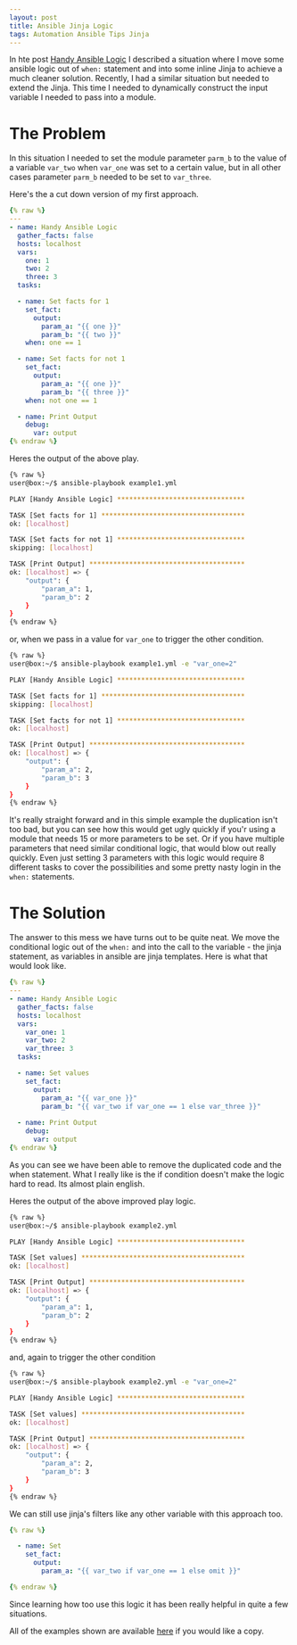 ```yaml
---
layout: post
title: Ansible Jinja Logic
tags: Automation Ansible Tips Jinja
---
```


In hte post [Handy Ansible Logic](link) I described a situation where I move some ansible logic out of ```when:``` statement and into some inline Jinja to achieve a much cleaner solution. Recently, I had a similar situation but needed to extend the Jinja. This time I needed to dynamically construct the input variable I needed to pass into a module.  
  
<!--more-->

# The Problem

In this situation I needed to set the module parameter ```parm_b``` to the value of a variable ```var_two``` when ```var_one``` was set to a certain value, but in all other cases parameter ```parm_b``` needed to be set to ```var_three```. 

Here's the a cut down version of my first approach. 

```yml
{% raw %}
---
- name: Handy Ansible Logic
  gather_facts: false
  hosts: localhost
  vars:
    one: 1
    two: 2
    three: 3
  tasks:

  - name: Set facts for 1 
    set_fact:
      output:
        param_a: "{{ one }}"
        param_b: "{{ two }}"
    when: one == 1

  - name: Set facts for not 1
    set_fact:
      output:
        param_a: "{{ one }}"
        param_b: "{{ three }}"
    when: not one == 1

  - name: Print Output
    debug: 
      var: output
{% endraw %}
```

Heres the output of the above play.
```bash
{% raw %}
user@box:~/$ ansible-playbook example1.yml

PLAY [Handy Ansible Logic] ********************************

TASK [Set facts for 1] ************************************
ok: [localhost]

TASK [Set facts for not 1] ********************************
skipping: [localhost]

TASK [Print Output] ***************************************
ok: [localhost] => {
    "output": {
        "param_a": 1,
        "param_b": 2
    }
}
{% endraw %}
```
or, when we pass in a value for ```var_one``` to trigger the other condition. 

```bash
{% raw %}
user@box:~/$ ansible-playbook example1.yml -e "var_one=2"

PLAY [Handy Ansible Logic] ********************************

TASK [Set facts for 1] ************************************
skipping: [localhost]

TASK [Set facts for not 1] ********************************
ok: [localhost]

TASK [Print Output] ***************************************
ok: [localhost] => {
    "output": {
        "param_a": 2,
        "param_b": 3
    }
}
{% endraw %}
```

It's really straight forward and in this simple example the duplication isn't too bad, but you can see how this would get ugly quickly if you'r using a module that needs 15 or more parameters to be set. Or if you have multiple parameters that need similar conditional logic, that would blow out really quickly. Even just setting 3 parameters with this logic would require 8 different tasks to cover the possibilities and some pretty nasty login in the ```when:``` statements.

# The Solution

The answer to this mess we have turns out to be quite neat. We move the conditional logic out of the ```when:``` and into the call to the variable - the jinja statement, as variables in ansible are jinja templates. Here is what that would look like.

```yaml
{% raw %}
---
- name: Handy Ansible Logic
  gather_facts: false
  hosts: localhost
  vars:
    var_one: 1
    var_two: 2
    var_three: 3
  tasks:

  - name: Set values
    set_fact:
      output:
        param_a: "{{ var_one }}" 
        param_b: "{{ var_two if var_one == 1 else var_three }}"
      
  - name: Print Output
    debug: 
      var: output
{% endraw %}
```

As you can see we have been able to remove the duplicated code and the when statement. What I really like is the if condition doesn't make the logic hard to read. Its almost plain english. 

Heres the output of the above improved play logic.

```bash 
{% raw %}
user@box:~/$ ansible-playbook example2.yml

PLAY [Handy Ansible Logic] ********************************

TASK [Set values] *****************************************
ok: [localhost]

TASK [Print Output] ***************************************
ok: [localhost] => {
    "output": {
        "param_a": 1,
        "param_b": 2
    }
}
{% endraw %}
```

and, again to trigger the other condition

```bash 
{% raw %}
user@box:~/$ ansible-playbook example2.yml -e "var_one=2"

PLAY [Handy Ansible Logic] ********************************

TASK [Set values] *****************************************
ok: [localhost]

TASK [Print Output] ***************************************
ok: [localhost] => {
    "output": {
        "param_a": 2,
        "param_b": 3
    }
}
{% endraw %}
```

We can still use jinja's filters like any other variable with this approach too. 

```yaml
{% raw %}

  - name: Set 
    set_fact:
      output:
        param_a: "{{ var_two if var_one == 1 else omit }}"

{% endraw %}
```
Since learning how too use this logic it has been really helpful in quite a few situations. 

All of the examples shown are available [here](https://github.com/matthewdennett/2020-06-01-Handy-Ansible-Logic) if you would like a copy. 

